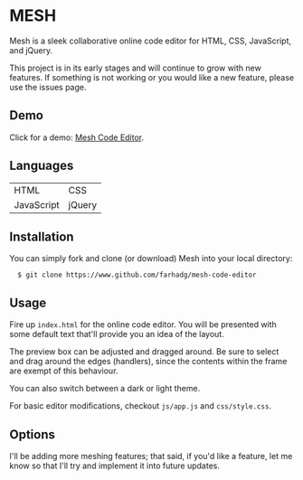 MESH 
====

Mesh is a sleek collaborative online code editor for HTML, CSS, JavaScript, and jQuery.

This project is in its early stages and will continue to grow with new features. If something is not working or you would like a new feature, please use the issues page.

## Demo

Click for a demo: <a href="http://farhadg.github.io/mesh-code-editor" target="_blank">Mesh Code Editor</a>.

## Languages

<table>
<tr>
<td>HTML</td>
<td>CSS</td>
</tr>

<tr>
<td>JavaScript</td>
<td>jQuery</td>
</tr>
</table>

## Installation

You can simply fork and clone (or download) Mesh into your local directory:

```
  $ git clone https://www.github.com/farhadg/mesh-code-editor
```

## Usage

Fire up `index.html` for the online code editor. You will be presented with some default text that'll provide you an idea of the layout.

The preview box can be adjusted and dragged around. Be sure to select and drag around the edges (handlers), since the contents within the frame are exempt of this behaviour.

You can also switch between a dark or light theme.

For basic editor modifications, checkout `js/app.js` and `css/style.css`.

## Options

I'll be adding more meshing features; that said, if you'd like a feature, let me know so that I'll try and implement it into future updates.